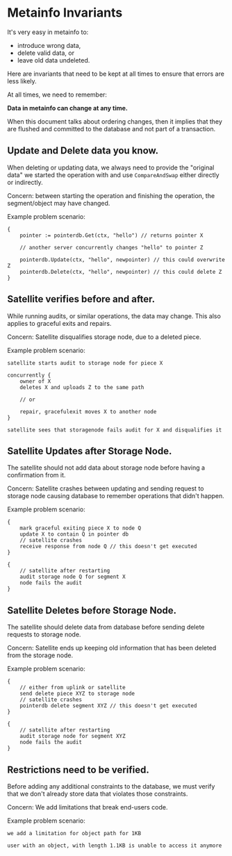# Metainfo Invariants

It's very easy in metainfo to:

* introduce wrong data,
* delete valid data, or
* leave old data undeleted.

Here are invariants that need to be kept at all times to ensure that errors are less likely.

At all times, we need to remember:

**Data in metainfo can change at any time.**

When this document talks about ordering changes, then it implies that they are flushed and committed to the database and not part of a transaction.

## Update and Delete data you know.

When deleting or updating data, we always need to provide the "original data" we started the operation with and use `CompareAndSwap` either directly or indirectly.

Concern: between starting the operation and finishing the operation, the segment/object may have changed.

Example problem scenario:

```
{
    pointer := pointerdb.Get(ctx, "hello") // returns pointer X

    // another server concurrently changes "hello" to pointer Z

    pointerdb.Update(ctx, "hello", newpointer) // this could overwrite Z
    pointerdb.Delete(ctx, "hello", newpointer) // this could delete Z
}
```

## Satellite verifies before and after.

While running audits, or similar operations, the data may change. This also applies to graceful exits and repairs.

Concern: Satellite disqualifies storage node, due to a deleted piece.

Example problem scenario:
```
satellite starts audit to storage node for piece X

concurrently {
    owner of X
    deletes X and uploads Z to the same path

    // or 

    repair, gracefulexit moves X to another node
}

satellite sees that storagenode fails audit for X and disqualifies it
```

## Satellite Updates after Storage Node.

The satellite should not add data about storage node before having a confirmation from it.

Concern: Satellite crashes between updating and sending request to storage node causing database to remember operations that didn't happen.

Example problem scenario:
```
{
    mark graceful exiting piece X to node Q
    update X to contain Q in pointer db
    // satellite crashes
    receive response from node Q // this doesn't get executed
}

{
    // satellite after restarting
    audit storage node Q for segment X
    node fails the audit
}
```

## Satellite Deletes before Storage Node.

The satellite should delete data from database before sending delete requests to storage node.

Concern: Satellite ends up keeping old information that has been deleted from the storage node.

Example problem scenario:
```
{
    // either from uplink or satellite
    send delete piece XYZ to storage node
    // satellite crashes
    pointerdb delete segment XYZ // this doesn't get executed
}

{
    // satellite after restarting
    audit storage node for segment XYZ
    node fails the audit
}
```

## Restrictions need to be verified.

Before adding any additional constraints to the database, we must verify that we don't already store data that violates those constraints.

Concern: We add limitations that break end-users code.

Example problem scenario:
```
we add a limitation for object path for 1KB

user with an object, with length 1.1KB is unable to access it anymore
```